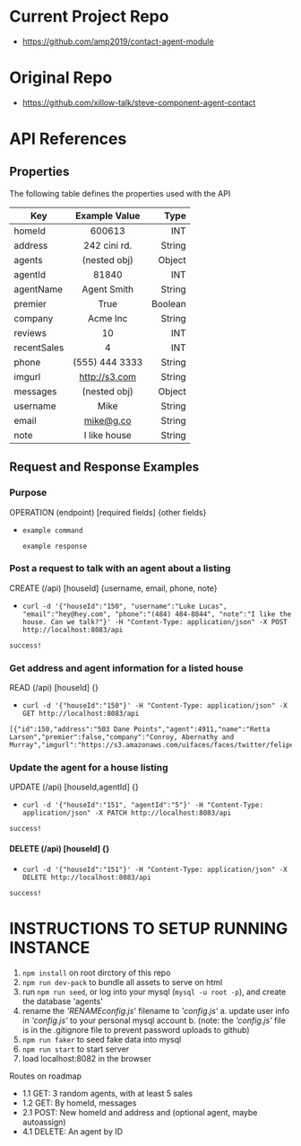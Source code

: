 # Current Project Repo

 - https://github.com/amp2019/contact-agent-module
 

# Original Repo

 - https://github.com/xillow-talk/steve-component-agent-contact


# API References 

## Properties

The following table defines the properties used with the API

| Key           | Example Value  | Type    |
| ------------- |:--------------:| -------:|
| homeId        | 600613         | INT     |
| address       | 242 cini rd.   | String  |
| agents        | (nested obj)   | Object  |
| agentId       | 81840          | INT     |
| agentName     | Agent Smith    | String  |
| premier       | True           | Boolean |
| company       | Acme Inc       | String  |
| reviews       | 10             | INT     |
| recentSales   | 4              | INT     |
| phone         | (555) 444 3333 | String  |
| imgurl        | http://s3.com  | String  |
| messages      | (nested obj)   | Object  |
| username      | Mike           | String  |
| email         | mike@g.co      | String  |
| note          | I like house   | String  |


## Request and Response Examples

### Purpose

OPERATION (endpoint) [required fields] {other fields}

  - `example command`

    ```
    example response
    ```

### Post a request to talk with an agent about a listing

CREATE (/api) [houseId] {username, email, phone, note}

  - `curl -d '{"houseId":"150", "username":"Luke Lucas", "email":"hey@hey.com", "phone":"(484) 484-8844", "note":"I like the house. Can we talk?"}' -H "Content-Type: application/json" -X POST http://localhost:8083/api`

```
success!
```

### Get address and agent information for a listed house

READ (/api) [houseId] {}

  - `curl -d '{"houseId":"150"}' -H "Content-Type: application/json" -X GET http://localhost:8083/api`
    
```
[{"id":150,"address":"503 Dane Points","agent":4911,"name":"Retta Larson","premier":false,"company":"Conroy, Abernathy and Murray","imgurl":"https://s3.amazonaws.com/uifaces/faces/twitter/felipeapiress/128.jpg"}]
```

### Update the agent for a house listing

UPDATE (/api) [houseId,agentId] {}

  - `curl -d '{"houseId":"151", "agentId":"5"}' -H "Content-Type: application/json" -X PATCH http://localhost:8083/api`
    
```
success!
```

#### DELETE (/api) [houseId] {}

  - `curl -d '{"houseId":"151"}' -H "Content-Type: application/json" -X DELETE http://localhost:8083/api`
    
```
success!
```

# INSTRUCTIONS TO SETUP RUNNING INSTANCE

1) `npm install` on root dirctory of this repo
2) `npm run dev-pack` to bundle all assets to serve on html
3) run `npm run seed`, or log into your mysql (`mysql -u root -p`), and create the database 'agents'
4) rename the *'RENAMEconfig.js'* filename to *'config.js'*
  a. update user info in *'config.js'* to your personal mysql account
  b. (note: the *'config.js'* file is in the .gitignore file to prevent password uploads to github)
5) `npm run faker` to seed fake data into mysql
6) `npm run start` to start server
7) load localhost:8082 in the browser


Routes on roadmap

- 1.1 GET: 3 random agents, with at least 5 sales
- 1.2 GET: By homeId, messages
- 2.1 POST: New homeId and address and (optional agent, maybe autoassign)
- 4.1 DELETE: An agent by ID